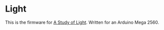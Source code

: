 # Light

This is the firmware for [A Study of Light](https://www.youtube.com/@StudyOfLight). Written for an Arduino Mega 2560.
